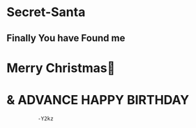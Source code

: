 # Secret-Santa

## Finally You have Found me 

# Merry Christmas🎄 

# & ADVANCE HAPPY BIRTHDAY  

              -Y2kz
